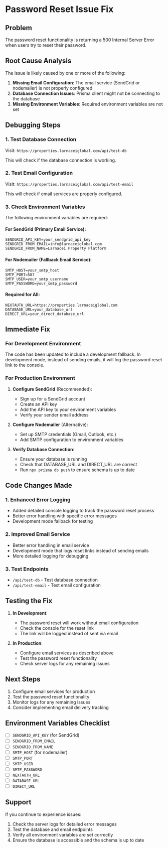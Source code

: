 # Password Reset Issue Fix

## Problem
The password reset functionality is returning a 500 Internal Server Error when users try to reset their password.

## Root Cause Analysis

The issue is likely caused by one or more of the following:

1. **Missing Email Configuration**: The email service (SendGrid or nodemailer) is not properly configured
2. **Database Connection Issues**: Prisma client might not be connecting to the database
3. **Missing Environment Variables**: Required environment variables are not set

## Debugging Steps

### 1. Test Database Connection
Visit: `https://properties.larnaceiglobal.com/api/test-db`

This will check if the database connection is working.

### 2. Test Email Configuration
Visit: `https://properties.larnaceiglobal.com/api/test-email`

This will check if email services are properly configured.

### 3. Check Environment Variables

The following environment variables are required:

#### For SendGrid (Primary Email Service):
```
SENDGRID_API_KEY=your_sendgrid_api_key
SENDGRID_FROM_EMAIL=info@larnaceiglobal.com
SENDGRID_FROM_NAME=Larnacei Property Platform
```

#### For Nodemailer (Fallback Email Service):
```
SMTP_HOST=your_smtp_host
SMTP_PORT=587
SMTP_USER=your_smtp_username
SMTP_PASSWORD=your_smtp_password
```

#### Required for All:
```
NEXTAUTH_URL=https://properties.larnaceiglobal.com
DATABASE_URL=your_database_url
DIRECT_URL=your_direct_database_url
```

## Immediate Fix

### For Development Environment
The code has been updated to include a development fallback. In development mode, instead of sending emails, it will log the password reset link to the console.

### For Production Environment

1. **Configure SendGrid** (Recommended):
   - Sign up for a SendGrid account
   - Create an API key
   - Add the API key to your environment variables
   - Verify your sender email address

2. **Configure Nodemailer** (Alternative):
   - Set up SMTP credentials (Gmail, Outlook, etc.)
   - Add SMTP configuration to environment variables

3. **Verify Database Connection**:
   - Ensure your database is running
   - Check that DATABASE_URL and DIRECT_URL are correct
   - Run `npx prisma db push` to ensure schema is up to date

## Code Changes Made

### 1. Enhanced Error Logging
- Added detailed console logging to track the password reset process
- Better error handling with specific error messages
- Development mode fallback for testing

### 2. Improved Email Service
- Better error handling in email service
- Development mode that logs reset links instead of sending emails
- More detailed logging for debugging

### 3. Test Endpoints
- `/api/test-db` - Test database connection
- `/api/test-email` - Test email configuration

## Testing the Fix

1. **In Development**:
   - The password reset will work without email configuration
   - Check the console for the reset link
   - The link will be logged instead of sent via email

2. **In Production**:
   - Configure email services as described above
   - Test the password reset functionality
   - Check server logs for any remaining issues

## Next Steps

1. Configure email services for production
2. Test the password reset functionality
3. Monitor logs for any remaining issues
4. Consider implementing email delivery tracking

## Environment Variables Checklist

- [ ] `SENDGRID_API_KEY` (for SendGrid)
- [ ] `SENDGRID_FROM_EMAIL`
- [ ] `SENDGRID_FROM_NAME`
- [ ] `SMTP_HOST` (for nodemailer)
- [ ] `SMTP_PORT`
- [ ] `SMTP_USER`
- [ ] `SMTP_PASSWORD`
- [ ] `NEXTAUTH_URL`
- [ ] `DATABASE_URL`
- [ ] `DIRECT_URL`

## Support

If you continue to experience issues:

1. Check the server logs for detailed error messages
2. Test the database and email endpoints
3. Verify all environment variables are set correctly
4. Ensure the database is accessible and the schema is up to date 